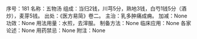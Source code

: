 序号：181
名称：五物汤
组成：当归2钱，川芎5分，熟地3钱，白芍1钱5分（酒炒），麦芽5钱。
出处：《医方易简》卷二。
主治：乳多肿痛成痈。
加减：None
功效：None
用法用量：水煎，去滓服。
制备方法：None
临床应用：None
各家论述：None
用药禁忌：None
附注：None
